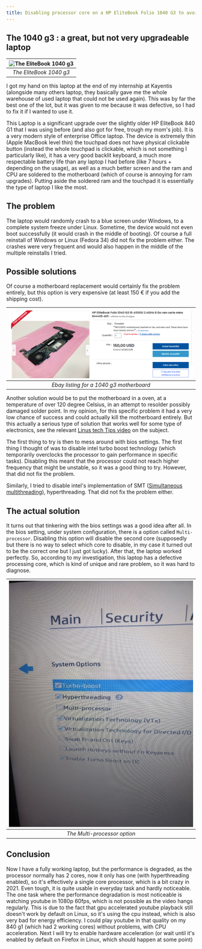```yaml
---
title: Disabling processor core on a HP EliteBook Folio 1040 G3 to avoid random (and frequent) crashes
---
```

 
## The 1040 g3 : a great, but not very upgradeable laptop

| ![The EliteBook 1040 g3](https://support.hp.com/doc-images/962/c05262496.jpg) | 
|:--:| 
| *The EliteBook 1040 g3* |

I got my hand on this laptop at the end of my internship at Kayentis (alongside many others laptop, they basically gave me the whole warehouse of used laptop that could not be used again). This was by far the best one of the lot, but it was given to me because it was defective, so I had to fix it if I wanted to use it. 

This Laptop is a significant upgrade over the slightly older HP EliteBook 840 G1 that I was using before (and also got for free, trough my mom's job).
It is a very modern style of enterprise Office laptop. The device is extremely thin (Apple MacBook level thin) the touchpad does not have physical clickable button (instead the whole touchpad is clickable, which is not something I particularly like), it has a very good backlit keyboard, a much more respectable battery life than any laptop I had before  (like 7 hours + depending on the usage), as well as a much better screen and the ram and CPU are soldered to the motherboard (which of course is annoying for ram upgrades). Putting aside the soldered ram and the touchpad it is essentially the type of laptop I like the most.

## The problem
The laptop would randomly crash to a blue screen under Windows, to a complete system freeze under Linux. Sometime, the device would not even boot successfully (it would crash in the middle of booting). Of course a full reinstall of Windows or Linux (Fedora 34) did not fix the problem either. The crashes were very frequent and would also happen in the middle of the multiple reinstalls I tried.

## Possible solutions
Of course a motherboard replacement would certainly fix the problem entirely, but this option is very expensive (at least 150 € if you add the shipping cost).

| ![Ebay listing for a 1040 g3 motherboard](images/ebay_listing_for_motherboard.png) | 
|:--:| 
| *Ebay listing for a 1040 g3 motherboard* |

Another solution would be to put the motherboard in a oven, at a temperature of over 120 degree Celsius, in an attempt to resolder possibly damaged solder point. In my opinion, for this specific problem it had a very low chance of success and could actually kill the motherboard entirely. But this actually a serious type of solution that works well for some type of electronics, see the relevant [Linus tech Tips video](https://www.youtube.com/watch?v=8Xanr4jkmEc) on the subject.

The first thing to try is then to mess around with bios settings. The first thing I thought of was to disable intel turbo boost technology (which temporarily overclocks the processor to gain performance in specific tasks). Disabling this meant that the processor could not reach higher frequency that might be unstable, so it was a good thing to try. However, that did not fix the problem.

Similarly, I tried to disable intel's implementation of SMT ([Simultaneous multithreading](https://en.wikipedia.org/wiki/Simultaneous_multithreading)), hyperthreading. That did not fix the problem either.

## The actual solution 
It turns out that tinkering with the bios settings was a good idea after all. In the bios setting, under system configuration, there is a option called `Multi-processor`. Disabling this option will disable the second core (supposedly but there is no way to select which core to disable, in my case it turned out to be the correct one but I just got lucky). After that, the laptop worked perfectly. So, according to my investigation, this laptop has a defective processing core, which is kind of unique and rare problem, so it was hard to diagnose.

| ![The Multi-processor option](images/multiprocessor_option.jpg) | 
|:--:| 
| *The Multi-processor option*

## Conclusion 
Now I have a fully working laptop, but the performance is degraded, as the processor normally has 2 cores, now it only has one (with hyperthreading enabled), so it's effectively a single core processor, which is a bit crazy in 2021. Even tough, it is quite usable in everyday task and hardly noticeable. The one task where the performance degradation is most noticeable is watching youtube in 1080p 60fps, which is not possible as the video hangs regularly. This is due to the fact that gpu accelerated youtube playback still doesn't work by default on Linux, so it's using the cpu instead, which is also very bad for energy efficiency. I could play youtube in that quality on my 840 g1 (which had 2 working cores) without problems, with CPU acceleration. Next I will try to enable hardware acceleration (or wait until it's enabled by default on Firefox in Linux, which should happen at some point)
